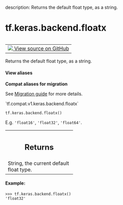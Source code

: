 description: Returns the default float type, as a string.

<div itemscope itemtype="http://developers.google.com/ReferenceObject">
<meta itemprop="name" content="tf.keras.backend.floatx" />
<meta itemprop="path" content="Stable" />
</div>

# tf.keras.backend.floatx

<!-- Insert buttons and diff -->

<table class="tfo-notebook-buttons tfo-api nocontent" align="left">
<td>
  <a target="_blank" href="https://github.com/keras-team/keras/tree/v2.9.0/keras/backend_config.py#L64-L77">
    <img src="https://www.tensorflow.org/images/GitHub-Mark-32px.png" />
    View source on GitHub
  </a>
</td>
</table>



Returns the default float type, as a string.

<section class="expandable">
  <h4 class="showalways">View aliases</h4>
  <p>
<b>Compat aliases for migration</b>
<p>See
<a href="https://www.tensorflow.org/guide/migrate">Migration guide</a> for
more details.</p>
<p>`tf.compat.v1.keras.backend.floatx`</p>
</p>
</section>

<pre class="devsite-click-to-copy prettyprint lang-py tfo-signature-link">
<code>tf.keras.backend.floatx()
</code></pre>



<!-- Placeholder for "Used in" -->

E.g. `'float16'`, `'float32'`, `'float64'`.

<!-- Tabular view -->
 <table class="responsive fixed orange">
<colgroup><col width="214px"><col></colgroup>
<tr><th colspan="2"><h2 class="add-link">Returns</h2></th></tr>
<tr class="alt">
<td colspan="2">
String, the current default float type.
</td>
</tr>

</table>



#### Example:


```
>>> tf.keras.backend.floatx()
'float32'
```